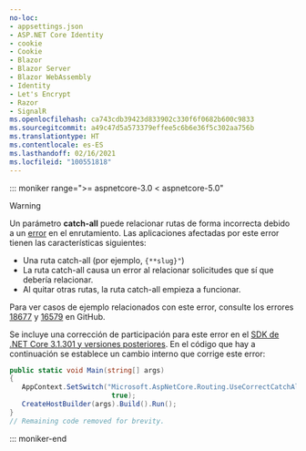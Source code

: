 ```yaml
---
no-loc:
- appsettings.json
- ASP.NET Core Identity
- cookie
- Cookie
- Blazor
- Blazor Server
- Blazor WebAssembly
- Identity
- Let's Encrypt
- Razor
- SignalR
ms.openlocfilehash: ca743cdb39423d833902c330f6f0682b600c9833
ms.sourcegitcommit: a49c47d5a573379effee5c6b6e36f5c302aa756b
ms.translationtype: HT
ms.contentlocale: es-ES
ms.lasthandoff: 02/16/2021
ms.locfileid: "100551818"
---
```

::: moniker range=">= aspnetcore-3.0 < aspnetcore-5.0"

> [!WARNING]
> Un parámetro **catch-all** puede relacionar rutas de forma incorrecta debido a un [error](https://github.com/dotnet/aspnetcore/issues/18677) en el enrutamiento. Las aplicaciones afectadas por este error tienen las características siguientes:
>
> * Una ruta catch-all (por ejemplo, `{**slug}"`)
> * La ruta catch-all causa un error al relacionar solicitudes que sí que debería relacionar.
> * Al quitar otras rutas, la ruta catch-all empieza a funcionar.
>
> Para ver casos de ejemplo relacionados con este error, consulte los errores [18677](https://github.com/dotnet/aspnetcore/issues/18677) y [16579](https://github.com/dotnet/aspnetcore/issues/16579) en GitHub.
>
> Se incluye una corrección de participación para este error en el [SDK de .NET Core 3.1.301 y versiones posteriores](https://dotnet.microsoft.com/download/dotnet-core/3.1). En el código que hay a continuación se establece un cambio interno que corrige este error:
>
>```csharp
>public static void Main(string[] args)
>{
>    AppContext.SetSwitch("Microsoft.AspNetCore.Routing.UseCorrectCatchAllBehavior", 
>                          true);
>    CreateHostBuilder(args).Build().Run();
>}
>// Remaining code removed for brevity.
>```

::: moniker-end